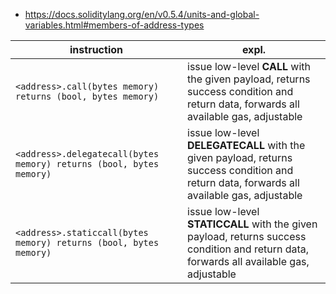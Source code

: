 - https://docs.soliditylang.org/en/v0.5.4/units-and-global-variables.html#members-of-address-types

instruction|expl.
--|---
```<address>.call(bytes memory) returns (bool, bytes memory)```|issue low-level **CALL** with the given payload, returns success condition and return data, forwards all available gas, adjustable
```<address>.delegatecall(bytes memory) returns (bool, bytes memory)```|issue low-level **DELEGATECALL** with the given payload, returns success condition and return data, forwards all available gas, adjustable
```<address>.staticcall(bytes memory) returns (bool, bytes memory)```|issue low-level **STATICCALL** with the given payload, returns success condition and return data, forwards all available gas, adjustable